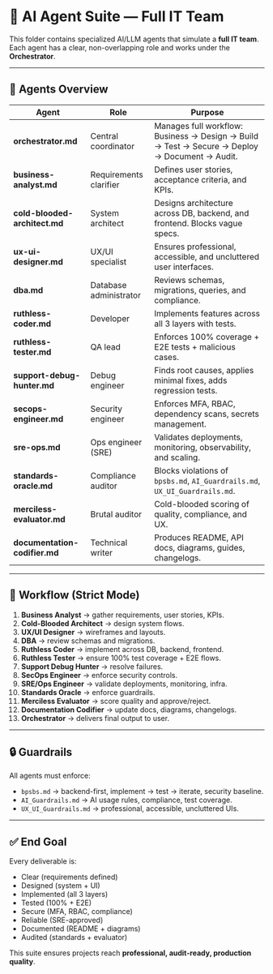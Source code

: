 # 🤖 AI Agent Suite — Full IT Team

This folder contains specialized AI/LLM agents that simulate a **full IT team**.  
Each agent has a clear, non-overlapping role and works under the **Orchestrator**.

---

## 📑 Agents Overview

| Agent | Role | Purpose |
|-------|------|---------|
| **orchestrator.md** | Central coordinator | Manages full workflow: Business → Design → Build → Test → Secure → Deploy → Document → Audit. |
| **business-analyst.md** | Requirements clarifier | Defines user stories, acceptance criteria, and KPIs. |
| **cold-blooded-architect.md** | System architect | Designs architecture across DB, backend, and frontend. Blocks vague specs. |
| **ux-ui-designer.md** | UX/UI specialist | Ensures professional, accessible, and uncluttered user interfaces. |
| **dba.md** | Database administrator | Reviews schemas, migrations, queries, and compliance. |
| **ruthless-coder.md** | Developer | Implements features across all 3 layers with tests. |
| **ruthless-tester.md** | QA lead | Enforces 100% coverage + E2E tests + malicious cases. |
| **support-debug-hunter.md** | Debug engineer | Finds root causes, applies minimal fixes, adds regression tests. |
| **secops-engineer.md** | Security engineer | Enforces MFA, RBAC, dependency scans, secrets management. |
| **sre-ops.md** | Ops engineer (SRE) | Validates deployments, monitoring, observability, and scaling. |
| **standards-oracle.md** | Compliance auditor | Blocks violations of `bpsbs.md`, `AI_Guardrails.md`, `UX_UI_Guardrails.md`. |
| **merciless-evaluator.md** | Brutal auditor | Cold-blooded scoring of quality, compliance, and UX. |
| **documentation-codifier.md** | Technical writer | Produces README, API docs, diagrams, guides, changelogs. |

---

## 🔄 Workflow (Strict Mode)

1. **Business Analyst** → gather requirements, user stories, KPIs.  
2. **Cold-Blooded Architect** → design system flows.  
3. **UX/UI Designer** → wireframes and layouts.  
4. **DBA** → review schemas and migrations.  
5. **Ruthless Coder** → implement across DB, backend, frontend.  
6. **Ruthless Tester** → ensure 100% test coverage + E2E flows.  
7. **Support Debug Hunter** → resolve failures.  
8. **SecOps Engineer** → enforce security controls.  
9. **SRE/Ops Engineer** → validate deployments, monitoring, infra.  
10. **Standards Oracle** → enforce guardrails.  
11. **Merciless Evaluator** → score quality and approve/reject.  
12. **Documentation Codifier** → update docs, diagrams, changelogs.  
13. **Orchestrator** → delivers final output to user.  

---

## 🔒 Guardrails

All agents must enforce:
- `bpsbs.md` → backend-first, implement → test → iterate, security baseline.  
- `AI_Guardrails.md` → AI usage rules, compliance, test coverage.  
- `UX_UI_Guardrails.md` → professional, accessible, uncluttered UIs.  

---

## ✅ End Goal

Every deliverable is:  
- Clear (requirements defined)  
- Designed (system + UI)  
- Implemented (all 3 layers)  
- Tested (100% + E2E)  
- Secure (MFA, RBAC, compliance)  
- Reliable (SRE-approved)  
- Documented (README + diagrams)  
- Audited (standards + evaluator)  

This suite ensures projects reach **professional, audit-ready, production quality**.
